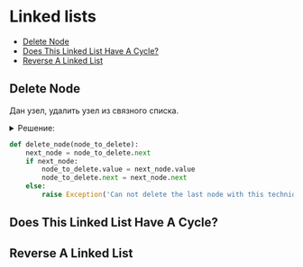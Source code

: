 # Linked lists
+ [Delete Node](#delete-node)
+ [Does This Linked List Have A Cycle?](#does-this-linked-list-have-a-cycle?)
+ [Reverse A Linked List](#reverse-a-linked-list)


## Delete Node
Дан узел, удалить узел из связного списка.

<details><summary>Решение:</summary><blockquote>

<ol>
 <li>Удалить не выйдет, т.к. нет указателя на предыдущий относительного удаляемого узел.</li>
 <li>Можно удалить последующий за удаляемым узлом узел, предварительно скопировав значение след. узла в уздаляемый.</li>
 <li>Способ не позволяет удалить последний узел списка.</li>
</ol>

</blockquote></details>


```python
def delete_node(node_to_delete):
    next_node = node_to_delete.next
    if next_node:
        node_to_delete.value = next_node.value
        node_to_delete.next = next_node.next
    else:
        raise Exception('Can not delete the last node with this technique')

```


## Does This Linked List Have A Cycle?


## Reverse A Linked List
